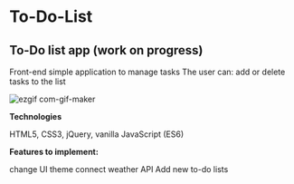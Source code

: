 # To-Do-List

## To-Do list app (work on progress)

Front-end simple application to manage tasks
The user can:
add or delete tasks to the list

![ezgif com-gif-maker](https://user-images.githubusercontent.com/41584108/54840980-220ca380-4cc6-11e9-97bd-e404b58bd5d3.gif)


**Technologies**

HTML5, CSS3, jQuery, vanilla JavaScript (ES6)


**Features to implement:**

change UI theme
connect weather API
Add new to-do lists
